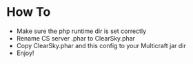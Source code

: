 # How To
 - Make sure the php runtime dir is set correctly
 - Rename CS server .phar to ClearSky.phar
 - Copy ClearSky.phar and this config to your Multicraft jar dir
 - Enjoy!
